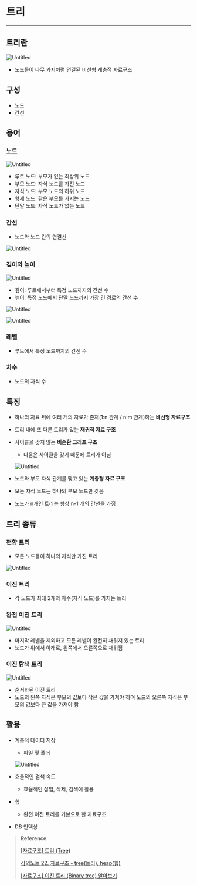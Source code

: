 # 트리

---

## 트리란

![Untitled](./image/Untitled.png)

- 노드들이 나무 가지처럼 연결된 비선형 계층적 자료구조

## 구성

- 노드
- 간선

## 용어

### 노드

![Untitled](./image/Untitled_1.png)

- 루트 노드: 부모가 없는 최상위 노드
- 부모 노드: 자식 노드를 가진 노드
- 자식 노드: 부모 노드의 하위 노드
- 형제 노드: 같은 부모를 가지는 노드
- 단말 노드: 자식 노드가 없는 노드
    
    

### 간선

- 노드와 노드 간의 연결선

![Untitled](./image/Untitled_2.png)

### 깊이와 높이

![Untitled](./image/Untitled_3.png)

- 깊이: 루트에서부터 특정 노드까지의 간선 수
- 높이: 특정 노드에서 단말 노드까지 가장 긴 경로의 간선 수

![Untitled](./image/Untitled_4.png)

![Untitled](./image/Untitled_5.png)

### 레벨

- 루트에서 특정 노드까지의 간선 수

### 차수

- 노드의 자식 수

## 특징

- 하나의 자료 뒤에 여러 개의 자료가 존재(1:n 관계 /  n:m 관계)하는 **비선형 자료구조**
- 트리 내에 또 다른 트리가 있는 **재귀적 자료 구조**
- 사이클을 갖지 않는 **비순환 그래프 구조**
    - 다음은 사이클을 갖기 때문에 트리가 아님
    
    ![Untitled](./image/Untitled_6.png)
    
- 노드와 부모 자식 관계를 맺고 있는 **계층형 자료 구조**
- 모든 자식 노드는 하나의 부모 노드만 갖음
- 노드가 n개인 트리는 항상 n-1 개의 간선을 가짐

## 트리 종류

### 편향 트리

- 모든 노드들이 하나의 자식만 가진 트리

![Untitled](./image/Untitled_7.png)

### 이진 트리

- 각 노드가 최대 2개의 차수(자식 노드)를 가지는 트리

### 완전 이진 트리

![Untitled](./image/Untitled_8.png)

- 마지막 레벨을 제외하고 모든 레벨이 완전히 채워져 있는 트리
- 노드가 위에서 아래로, 왼쪽에서 오른쪽으로 채워짐

### 이진 탐색 트리

![Untitled](./image/Untitled_9.png)

- 순서화된 이진 트리
- 노드의 왼쪽 자식은 부모의 값보다 작은 값을 가져야 하며 노드의 오른쪽 자식은 부모의 값보다 큰 값을 가져야 함

## 활용

- 계층적 데이터 저장
    - 파일 및 폴더
    
    ![Untitled](./image/Untitled_10.png)
    
- 효율적인 검색 속도
    - 효율적인 삽입, 삭제, 검색에 활용
- 힙
    - 완전 이진 트리를 기본으로 한 자료구조
- DB 인덱싱

> **Reference**
> 
> 
> [[자료구조] 트리 (Tree)](https://yoongrammer.tistory.com/68)
> 
> [강의노트 22. 자료구조 - tree(트리), heap(힙)](https://wayhome25.github.io/cs/2017/04/19/cs-23/)
> 
> [[자료구조] 이진 트리 (Binary tree) 알아보기](https://yoongrammer.tistory.com/69?category=956616)
>
